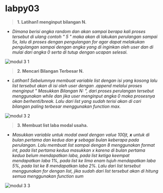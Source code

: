 # labpy03
> **1. Latihan1 menginput bilangan N.**

- _Dimana berisi angka random dan akan sampai berapa kali proses tersebut di ulang contoh " 5 " maka akan di lakukan perulangan sampai 5x, lalu di proses dengan pengulangan for agar dapat melakukan pengulangan sampai dengan angka yang di inginkan oleh user dan di mulai dari angka 0 serta di tutup dengan ucapan selesai._ 

![modul 3 1](https://user-images.githubusercontent.com/56200287/68968216-9fb48f00-0814-11ea-8053-8ba394bd96a8.PNG)

> **2. Mencari Bilangan Terbesar N.**

- _Latihan1 Sebelumnya membuat variable list dengan isi yang kosong lalu list tersebut akan di isi oleh user dengan .append melalui proses menginput " Masukkan Bilangan N: ", dari proses perulangan tersebut menggunakan while dan jika user menginput angka 0 maka prosesnya akan berhenti/break. Lalu dari list yang sudah terisi akan di cari bilangan paling terbesar menggunakan function max._

![modul 3 2](https://user-images.githubusercontent.com/56200287/68968554-71837f00-0815-11ea-81d0-d72734851630.PNG)


> **3. Membuat list laba modal usaha.**

- _Masukkan variable untuk modal awal dengan value 100jt, **x** untuk di bulan pertama dan kedua dan **y** sebagai bulan keberapa pada perulangan. Lalu membuat list sampai dengan 8 menggunakan format int, pada list pertama kedua masukkan x karena di bulan pertama kedua belum mendapatkan laba, pada list ketiga keempat mendapatkan laba 1%, pada list ke lima enam tujuh mendapatkan laba 5%, pada list ke 8 mendapatkan laba 2%. Lalu dari list tersebut menggunakan for dengan list, jika sudah dari list tersebut akan di hitung semua menggunakan function sum_

![modul 3 3](https://user-images.githubusercontent.com/56200287/68969399-734e4200-0817-11ea-893f-94d2a290218a.PNG)
